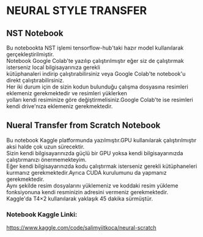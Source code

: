 # NEURAL STYLE TRANSFER 

## NST Notebook 
Bu notebookta NST işlemi tensorflow-hub'taki hazır model kullanılarak gerçekleştirilmiştir.   
Notebook Google Colab'te yazılıp çalıştırılmıştır eğer siz de çalıştırmak isterseniz local bilgisayarınıza gerekli   
kütüphanaleri indirip çalıştırabilirsiniz veya Google Colab'te notebook'u direkt çalıştırabilirsiniz.  
Her iki durum için de sizin kodun bulunduğu çalışma dosyasına resimleri eklemeniz gerekmektedir ve resimleri yüklerken  
yolları kendi resiminize göre değiştirmelisiniz.Google Colab'te ise resimleri kendi drive'nıza eklemeniz gerekmektedir.  

## Nueral Transfer from Scratch Notebook 
Bu notebook Kaggle platformunda yazılmıştır.GPU kullanılarak çalıştırılmıştır aksi halde çok uzun sürecektir.  
Sizin kendi bilgisayarınızda güçlü bir GPU yoksa kendi bilgisayarınızda çalıştırmanızı önermemekteyim.  
Eğer kendi bilgisayarınızda kodu çalıştırmak isterseniz gerekli kütüphaneleri kurmanız gerekmektedir.Ayrıca CUDA kurulumunu da yapmanız gerekmektedir.  
Aynı şekilde resim dosyalarını yüklemeniz ve koddaki resim yükleme fonksiyonuna kendi resminizin adresini vermeniz gerekmektedir.  
Kaggle'da T4×2 kullanılarak yaklaşık 45 dakika sürmüştür.   

### Notebook Kaggle Linki:
https://www.kaggle.com/code/salimyiitkoca/neural-scratch
